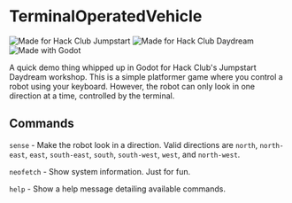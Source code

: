# TerminalOperatedVehicle

![Made for Hack Club Jumpstart](https://img.shields.io/badge/Hack%20Club-Jumpstart-C63872?style=for-the-badge&logo=hackclub&link=daydream.jumpstart.hackclub.com)
![Made for Hack Club Daydream](https://img.shields.io/badge/Hack%20Club-Daydream-FFFDCB?style=for-the-badge&logo=hackclub&link=daydream.hackclub.com)
![Made with Godot](https://img.shields.io/badge/Made%20with-Godot-478CBF?style=for-the-badge&logo=godotengine&link=godotengine.org)

A quick demo thing whipped up in Godot for Hack Club's Jumpstart Daydream workshop.
This is a simple platformer game where you control a robot using your keyboard. However, the robot can only look in one direction at a time, controlled by the terminal.

## Commands

`sense` - Make the robot look in a direction. Valid directions are `north`, `north-east`, `east`, `south-east`, `south`, `south-west`, `west`, and `north-west`.

`neofetch` - Show system information. Just for fun.

`help` - Show a help message detailing available commands.
